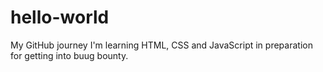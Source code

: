 # hello-world
My GitHub journey
I'm learning HTML, CSS and JavaScript in preparation for getting into buug bounty.
